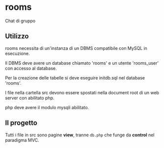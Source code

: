 # rooms

Chat di gruppo

## Utilizzo

rooms necessita di un'instanza di un DBMS compatibile con MySQL in esecuzione.

Il DBMS deve avere un database chiamato 'rooms' e un utente 'rooms_user' con accesso al database.

Per la creazione delle tabelle si deve eseguire initdb.sql nel database 'rooms'.

I file nella cartella src devono essere spostati nella document root di un web server con abilitato php.

php deve avere il modulo mysqli abilitato.

## Il progetto

Tutti i file in src sono pagine **view**, tranne `db.php` che funge da **control** nel paradigma MVC.
